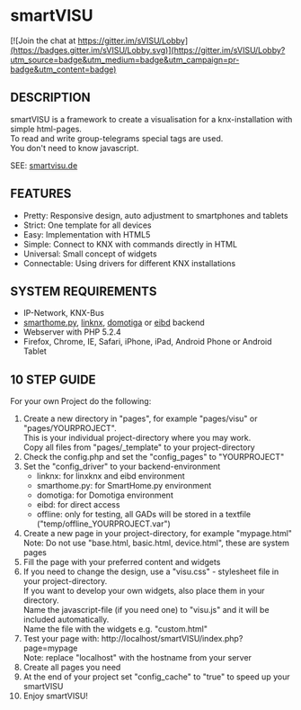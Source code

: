 # smartVISU  

[![Join the chat at https://gitter.im/sVISU/Lobby](https://badges.gitter.im/sVISU/Lobby.svg)](https://gitter.im/sVISU/Lobby?utm_source=badge&utm_medium=badge&utm_campaign=pr-badge&utm_content=badge)
  
## DESCRIPTION
smartVISU is a framework to create a visualisation for a knx-installation with simple html-pages.  
To read and write group-telegrams special tags are used.  
You don't need to know javascript.  
  
SEE: [smartvisu.de](http://www.smartvisu.de)


## FEATURES
  * Pretty: Responsive design, auto adjustment to smartphones and tablets
  * Strict: One template for all devices
  * Easy: Implementation with HTML5
  * Simple: Connect to KNX with commands directly in HTML
  * Universal: Small concept of widgets
  * Connectable: Using drivers for different KNX installations 


## SYSTEM REQUIREMENTS
  * IP-Network, KNX-Bus
  * [smarthome.py](http://mknx.github.io/smarthome/), [linknx](http://sourceforge.net/projects/linknx/), [domotiga](https://domotiga.nl/projects/domotiga/wiki/Home) or [eibd](http://www.auto.tuwien.ac.at/~mkoegler/index.php/eibd) backend
  * Webserver with PHP 5.2.4 
  * Firefox, Chrome, IE, Safari, iPhone, iPad, Android Phone or Android Tablet
 
 
## 10 STEP GUIDE
For your own Project do the following:
    
  1. Create a new directory in "pages", for example "pages/visu" or "pages/YOURPROJECT".  
     This is your individual project-directory where you may work.  
     Copy all files from "pages/_template" to your project-directory
  2. Check the config.php and set the "config_pages" to "YOURPROJECT"
  3. Set the "config_driver" to your backend-environment
       * linknx: for linxknx and eibd environment
       * smarthome.py: for SmartHome.py environment
       * domotiga: for Domotiga environment
       * eibd: for direct access
       * offline: only for testing, all GADs will be stored in a textfile ("temp/offline_YOURPROJECT.var")
  4. Create a new page in your project-directory, for example "mypage.html"  
       Note: Do not use "base.html, basic.html, device.html", these are system pages
  5. Fill the page with your preferred content and widgets
  6. If you need to change the design, use a "visu.css" - stylesheet file in your project-directory.  
       If you want to develop your own widgets, also place them in your directory.   
       Name the javascript-file (if you need one) to "visu.js" and it will be included automatically.   
       Name the file with the widgets e.g. "custom.html"
  7. Test your page with: http://localhost/smartVISU/index.php?page=mypage  
       Note: replace "localhost" with the hostname from your server      
  8. Create all pages you need
  9. At the end of your project set "config_cache" to "true" to speed up your smartVISU
  10. Enjoy smartVISU!
